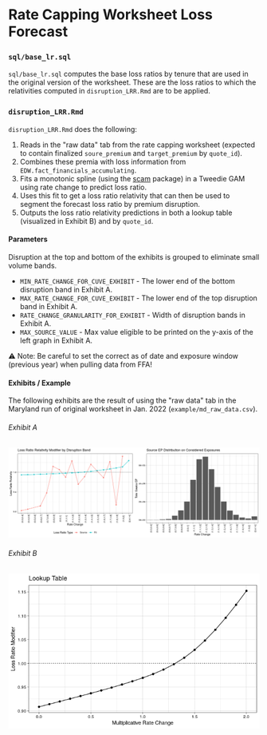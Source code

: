 # Rate Capping Worksheet Loss Forecast

### `sql/base_lr.sql`
`sql/base_lr.sql` computes the base loss ratios by tenure that are used in the original version of the worksheet. These are the loss ratios to which the relativities computed in `disruption_LRR.Rmd` are to be applied.

### `disruption_LRR.Rmd`
`disruption_LRR.Rmd` does the following:
1. Reads in the "raw data" tab from the rate capping worksheet (expected to contain finalized `soure_premium` and `target_premium` by `quote_id`).
2. Combines these premia with loss information from `EDW.fact_financials_accumulating`.
3. Fits a monotonic spline (using the [scam](https://cran.r-project.org/web/packages/scam/scam.pdf) package) in a Tweedie GAM using rate change to predict loss ratio.
4. Uses this fit to get a loss ratio relativity that can then be used to segment the forecast loss ratio by premium disruption.
5. Outputs the loss ratio relativity predictions in both a lookup table (visualized in Exhibit B) and by `quote_id`.

#### Parameters

Disruption at the top and bottom of the exhibits is grouped to eliminate small volume bands.

* `MIN_RATE_CHANGE_FOR_CUVE_EXHIBIT` - The lower end of the bottom disruption band in Exhibit A.
* `MAX_RATE_CHANGE_FOR_CUVE_EXHIBIT` - The lower end of the top disruption band in Exhibit A.
* `RATE_CHANGE_GRANULARITY_FOR_EXHIBIT` - Width of disruption bands in Exhibit A.
* `MAX_SOURCE_VALUE` - Max value eligible to be printed on the y-axis of the left graph in Exhibit A.

⚠️ Note: Be careful to set the correct as of date and exposure window (previous year) when pulling data from FFA!

#### Exhibits / Example

The following exhibits are the result of using the "raw data" tab in the Maryland run of original worksheet in Jan. 2022 (`example/md_raw_data.csv`).

###### Exhibit A
![Lookup Table Plot](./example/lrr_and_ep_dist_by_disruption_band_example.png)


###### Exhibit B

![Lookup Table Plot](./example/lookup_table_example.png)
